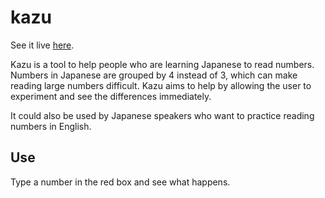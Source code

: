 kazu
====

See it live [here](http://sebpearce.com/kazu/).

Kazu is a tool to help people who are learning Japanese to read numbers. Numbers in Japanese are grouped by 4 instead of 3, which can make reading large numbers difficult. Kazu aims to help by allowing the user to experiment and see the differences immediately.

It could also be used by Japanese speakers who want to practice reading numbers in English.

Use
---

Type a number in the red box and see what happens.
